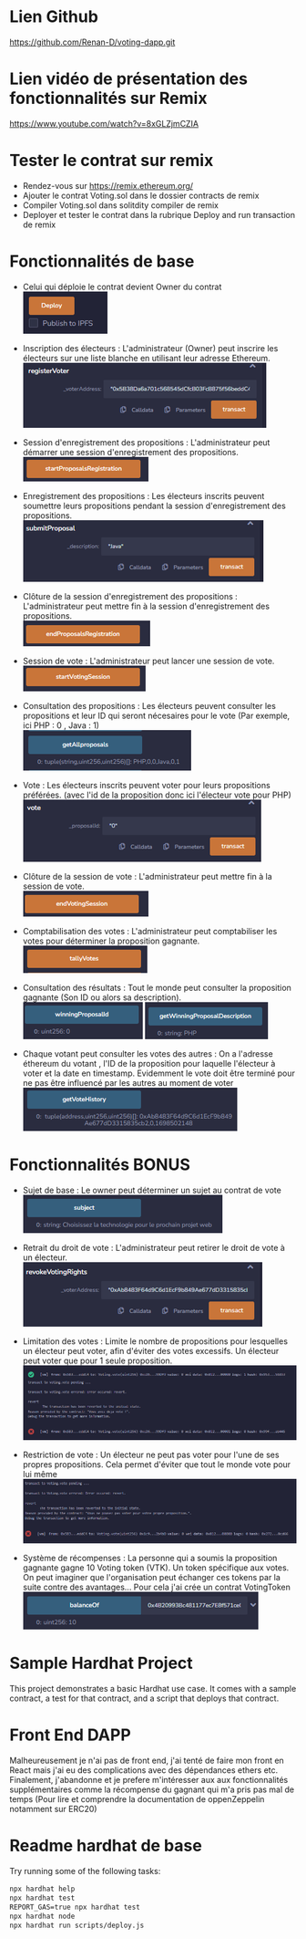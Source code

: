 # Lien Github

https://github.com/Renan-D/voting-dapp.git

# Lien vidéo de présentation des fonctionnalités sur Remix 

https://www.youtube.com/watch?v=8xGLZjmCZIA

# Tester le contrat sur remix 

- Rendez-vous sur https://remix.ethereum.org/
- Ajouter le contrat Voting.sol dans le dossier contracts de remix 
- Compiler Voting.sol dans solitdity compiler de remix
- Deployer et tester le contrat dans la rubrique Deploy and run transaction de remix


# Fonctionnalités de base 

- Celui qui déploie le contrat devient Owner du contrat<br/>
![Deploy](ressources/images/deploy.PNG)

- Inscription des électeurs : L'administrateur (Owner) peut inscrire les électeurs sur une liste blanche en utilisant leur adresse Ethereum.<br/>
![Register voter](ressources/images/registerVoter.PNG)

- Session d'enregistrement des propositions : L'administrateur peut démarrer une session d'enregistrement des propositions.<br/>
![Start proposal](ressources/images/StartProposal.PNG)

- Enregistrement des propositions : Les électeurs inscrits peuvent soumettre leurs propositions pendant la session d'enregistrement des propositions.<br/>
![Submit proposal](ressources/images/submitProposal.PNG)

- Clôture de la session d'enregistrement des propositions : L'administrateur peut mettre fin à la session d'enregistrement des propositions.<br/>
![End proposal](ressources/images/endProposal.PNG)

- Session de vote : L'administrateur peut lancer une session de vote.<br/>
![Start voting](ressources/images/startVoting.PNG)

- Consultation des propositions : Les électeurs peuvent consulter les propositions et leur ID qui seront nécesaires pour le vote (Par exemple, ici PHP : 0 , Java : 1)<br/>
![Get all proposals](ressources/images/getAllProposal.PNG)
  
- Vote : Les électeurs inscrits peuvent voter pour leurs propositions préférées. (avec l'id de la proposition donc ici l'électeur vote pour PHP)<br/>
![Vote](ressources/images/vote.PNG)

- Clôture de la session de vote : L'administrateur peut mettre fin à la session de vote.<br/>
![End Voting](ressources/images/endVoting.PNG)

- Comptabilisation des votes : L'administrateur peut comptabiliser les votes pour déterminer la proposition gagnante.<br/>
![Tally votes](ressources/images/tallyVote.PNG)

- Consultation des résultats : Tout le monde peut consulter la proposition gagnante (Son ID ou alors sa description).<br/>
![Winning proposal ID](ressources/images/winningProposalID.PNG)
![Winning proposal description](ressources/images/winningProposalDescription.PNG)

- Chaque votant peut consulter les votes des autres : On a l'adresse éthereum du votant , l'ID de la proposition pour laquelle l'électeur à voter et la date en timestamp. Evidemment le vote doit être terminé pour ne pas être influencé par les autres au moment de voter<br/>
![Vote history](ressources/images/voteHistory.PNG)

# Fonctionnalités BONUS

- Sujet de base : Le owner peut déterminer un sujet au contrat de vote<br/>
![Subject](ressources/images/subject.PNG)
  
- Retrait du droit de vote : L'administrateur peut retirer le droit de vote à un électeur.<br/>
![Revoke rights](ressources/images/revokeRights.PNG)

- Limitation des votes : Limite le nombre de propositions pour lesquelles un électeur peut voter, afin d'éviter des votes excessifs. Un électeur peut voter que pour 1 seule proposition.<br/>
![Error already vote](ressources/images/alreadyVote.PNG)

- Restriction de vote : Un électeur ne peut pas voter pour l'une de ses propres propositions. Cela permet d'éviter que tout le monde vote pour lui même<br/>
![Error vote for his own proposal](ressources/images/errorVoteForHisOwnProposal.PNG)

- Système de récompenses : La personne qui a soumis la proposition gagnante gagne 10 Voting token (VTK). Un token spécifique aux votes. On peut imaginer que l'organisation peut échanger ces tokens par la suite contre des avantages...
Pour cela j'ai crée un contrat VotingToken<br/>
![Winner rewards](ressources/images/winnerRewards.PNG)

# Sample Hardhat Project

This project demonstrates a basic Hardhat use case. It comes with a sample contract, a test for that contract, and a script that deploys that contract.

# Front End DAPP

Malheureusement je n'ai pas de front end, j'ai tenté de faire mon front en React mais j'ai eu des complications avec des dépendances ethers etc. Finalement, j'abandonne et je prefere m'intéresser aux aux fonctionnalités supplémentaires comme la récompense du gagnant qui m'a pris pas mal de temps (Pour lire et comprendre la documentation de oppenZeppelin notamment sur ERC20) </br>

# Readme hardhat de base

Try running some of the following tasks:

```shell
npx hardhat help
npx hardhat test
REPORT_GAS=true npx hardhat test
npx hardhat node
npx hardhat run scripts/deploy.js
```
